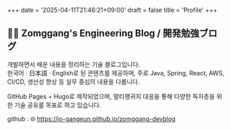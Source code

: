 +++
date = '2025-04-11T21:46:21+09:00'
draft = false
title = 'Profile'
+++

## 🧑‍💻 Zomggang's Engineering Blog / 開発勉強ブログ
개발하면서 배운 내용을 정리하는 기술 블로그입니다.  
한국어 · 日本語 · English로 된 콘텐츠를 제공하며, 주로 Java, Spring, React, AWS, CI/CD, 생산성 향상 등 실무 중심의 내용을 다룹니다.

GitHub Pages + Hugo로 제작되었으며, 멀티랭귀지 대응을 통해 다양한 독자층을 위한 기술 공유를 목표로 하고 있습니다.

github : 🌐 https://jo-gangeun.github.io/zomggang-devblog
